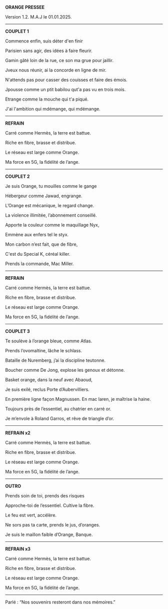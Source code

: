 **ORANGE PRESSEE**

Version 1.2. M.A.J le 01.01.2025.
________________________________________________

**COUPLET 1**

Commence enfin, suis déter d'en finir

Parisien sans agir, des idées à faire fleurir. 

Gamin gâté loin de la rue, ce son ma grue pour jaillir. 

Jveux nous réunir, ai la concorde en ligne de mir. 

N'attends pas pour casser des couisses et faire des émois. 

Jpousse comme un ptit babilou qut'a pas vu en trois mois. 

Etrange comme la mouche qui t'a piqué. 

J'ai l'ambition qui mdémange, qui mdémange. 
________________________________________________

**REFRAIN**

Carré comme Hermès, la terre est battue.

Riche en fibre, brasse et distribue.

Le réseau est large comme Orange.

Ma force en 5G, la fidélité de l’ange.

________________________________________________

**COUPLET 2**

Je suis Orange, tu mouilles comme le gange

Hébergeur comme Jawad, engrange.

L’Orange est mécanique, le regard change.

La violence illimitée, l’abonnement conseillé.

Apporte la couleur comme le maquillage Nyx,

Emmène aux enfers tel le styx.

Mon carbon n’est fait, que de fibre,

C'est du Special K, céréal killer.

Prends la commande, Mac Miller. 

_____________________________________________

**REFRAIN**

Carré comme Hermès, la terre est battue.

Riche en fibre, brasse et distribue.

Le réseau est large comme Orange.

Ma force en 5G, la fidélité de l’ange.

________________________________________________

**COUPLET 3**

Te soulève à l’orange bleue, comme Atlas.

Prends l’ovomaltine, lâche le schlass.

Bataille de Nuremberg, j’ai la discipline teutonne.

Boucher comme De Jong, explose les genoux et détonne.

Basket orange, dans la neuf avec Abaoud,

Je suis exilé, reclus Porte d’Aubervilliers.

En première ligne façon Magnussen. En mac laren, je maîtrise la haine.

Toujours près de l’essentiel, au chatrier en carré or. 

Je m’envole à Roland Garros, et rêve de triangle d’or.

_____________________________________________

**REFRAIN x2**

Carré comme Hermès, la terre est battue.

Riche en fibre, brasse et distribue.

Le réseau est large comme Orange.

Ma force en 5G, la fidélité de l’ange.

________________________________________________

**OUTRO**

Prends soin de toi, prends des risques

Approche-toi de l’essentiel. Cultive la fibre. 

Le feu est vert, accélère. 

Ne sors pas ta carte, prends le jus, d’oranges.

Je suis le maillon faible d’Orange, Banque.

________________________________________________

**REFRAIN x3**

Carré comme Hermès, la terre est battue.

Riche en fibre, brasse et distribue.

Le réseau est large comme Orange.

Ma force en 5G, la fidélité de l’ange.

________________________________________________

Parlé : “Nos souvenirs resteront dans nos mémoires.”
